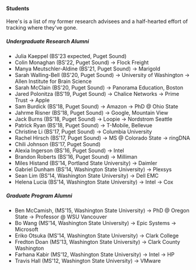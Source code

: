 #### Students

Here's is a list of my former research advisees and a half-hearted effort of tracking where they've gone.

##### Undergraduate Research Alumni

- Julia Kaeppel (BS'23 expected, Puget Sound)
- Colin Monaghan (BS'22, Puget Sound) → Flock Freight
- Manya Meutschler-Aldine (BS'21, Puget Sound) → Marigold
- Sarah Walling-Bell (BS'20, Puget Sound) → University of Washington → Allen Institute for Brain Science
- Sarah McClain (BS'20, Puget Sound) → Panorama Education, Boston
- Jared Polonitza (BS'19, Puget Sound) → Chalice Networks → Prime Trust → Apple
- Sam Burdick (BS'18, Puget Sound) → Amazon → PhD @ Ohio State
- Jahrme Risner (BS'18, Puget Sound) → Google, Mountain View
- Jack Burns (BS'18, Puget Sound) → Loopie → Nordstrom Seattle
- Patrick Ryan (BS'18, Puget Sound) → T-Mobile, Bellevue
- Christine Li (BS'17, Puget Sound) → Columbia University
- Rachel Hirsch (BS'17, Puget Sound) → MS @ Colorado State → ringDNA
- Chili Johnson (BS'17, Puget Sound)
- Alexia Ingerson (BS'16, Puget Sound) → Intel
- Brandon Roberts (BS'16, Puget Sound) → Milliman
- Miles Histand (BS'14, Portland State University) → Daimler
- Gabriel Dunham (BS'14, Washington State University) → Plexsys
- Sean Lim (BS'14, Washington State University) → Dell EMC
- Helena Lucia (BS'14, Washington State University) → Intel → Cox

##### Graduate Program Alumni

- Ben McCamish, (MS'15, Washington State University) → PhD @ Oregon State → Professor @ WSU Vancouver
- Bo Wang (MS'14, Washington State University) → Epic Systems → Microsoft
- Eriko Otsuka (MS'14, Washington State University) → Clark College
- Fredton Doan (MS'13, Washington State University) → Clark County Washington
- Farhana Kabir (MS'12, Washington State University) → Intel → HP
- Travis Hall (MS'12, Washington State University) → VMware
